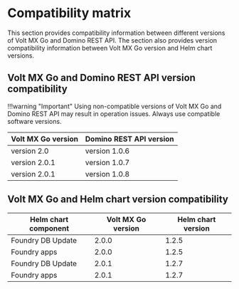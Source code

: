 # Compatibility matrix

This section provides compatibility information between different versions of Volt MX Go and Domino REST API. The section also provides version compatibility information between Volt MX Go version and Helm chart versions.

## Volt MX Go and Domino REST API version compatibility 

!!!warning "Important"
    Using non-compatible versions of Volt MX Go and Domino REST API may result in operation issues. Always use compatible software versions.

|Volt MX Go version|Domino REST API version|
|----|----|
|version 2.0|version 1.0.6|
|version 2.0.1|version 1.0.7|
|version 2.0.1|version 1.0.8|

## Volt MX Go and Helm chart version compatibility

|Helm chart component|Volt MX Go version|Helm chart version|
|----|----|----|
|Foundry DB Update|2.0.0|1.2.5|
|Foundry apps|2.0.0|1.2.5|
|Foundry DB Update|2.0.1|1.2.7|
|Foundry apps|2.0.1|1.2.7|


